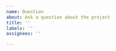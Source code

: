 ```yaml
---
name: Question
about: Ask a question about the project
title: ''
labels: ''
assignees: ''

---
```



